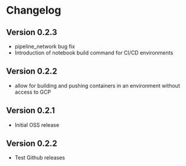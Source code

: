 # Changelog #

## Version 0.2.3 ##
* pipeline_network bug fix
* Introduction of notebook build command for CI/CD environments

## Version 0.2.2 ##
* allow for building and pushing containers in an environment without access to GCP  

## Version 0.2.1 ##
* Initial OSS release


## Version 0.2.2 ##
* Test Github releases
